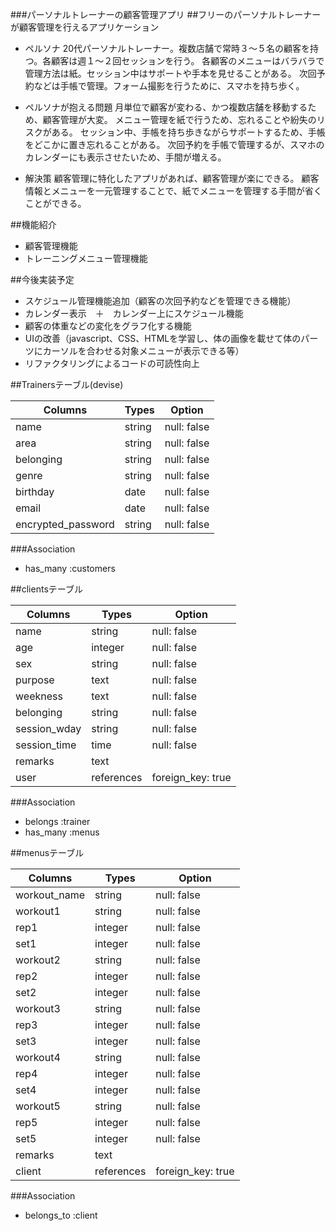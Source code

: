 ###パーソナルトレーナーの顧客管理アプリ
##フリーのパーソナルトレーナーが顧客管理を行えるアプリケーション
- ペルソナ
20代パーソナルトレーナー。複数店舗で常時３〜５名の顧客を持つ。各顧客は週１〜２回セッションを行う。
各顧客のメニューはバラバラで管理方法は紙。セッション中はサポートや手本を見せることがある。
次回予約などは手帳で管理。フォーム撮影を行うために、スマホを持ち歩く。

- ペルソナが抱える問題
月単位で顧客が変わる、かつ複数店舗を移動するため、顧客管理が大変。
メニュー管理を紙で行うため、忘れることや紛失のリスクがある。
セッション中、手帳を持ち歩きながらサポートするため、手帳をどこかに置き忘れることがある。
次回予約を手帳で管理するが、スマホのカレンダーにも表示させたいため、手間が増える。

- 解決策
顧客管理に特化したアプリがあれば、顧客管理が楽にできる。
顧客情報とメニューを一元管理することで、紙でメニューを管理する手間が省くことができる。

##機能紹介
- 顧客管理機能
- トレーニングメニュー管理機能


##今後実装予定
- スケジュール管理機能追加（顧客の次回予約などを管理できる機能）
- カレンダー表示　＋　カレンダー上にスケジュール機能
- 顧客の体重などの変化をグラフ化する機能
- UIの改善（javascript、CSS、HTMLを学習し、体の画像を載せて体のパーツにカーソルを合わせる対象メニューが表示できる等）
- リファクタリングによるコードの可読性向上

##Trainersテーブル(devise)

| Columns                   | Types          | Option                     |
| --------------------------|----------------| ---------------------------|
| name                      |   string       | null: false                |
| area                      |   string       | null: false                |
| belonging                 |   string       | null: false                |
| genre                     |   string       | null: false                |
| birthday                  |   date         | null: false                |
| email                     |   date         | null: false                |
| encrypted_password        |   string       | null: false                |

###Association
- has_many :customers

##clientsテーブル

| Columns             | Types          | Option                     |
| --------------------|----------------| ---------------------------|
| name                |   string       | null: false                |
| age                 |   integer      | null: false                |
| sex                 |   string       | null: false                |
| purpose             |   text         | null: false                |
| weekness            |   text         | null: false                |
| belonging           |   string         | null: false                |
| session_wday        |   string       | null: false                |
| session_time        |   time         | null: false                |
| remarks             |   text         |                            |
| user                |   references   | foreign_key: true          |

###Association
- belongs :trainer
- has_many :menus

##menusテーブル

| Columns                   | Types          | Option                     |
| --------------------------|----------------| ---------------------------|
|  workout_name             |   string       | null: false                |
|  workout1                 |   string       | null: false                |
|  rep1                     |   integer      | null: false                |
|  set1                     |   integer      | null: false                |
|  workout2                 |   string       | null: false                |
|  rep2                     |   integer      | null: false                |
|  set2                     |   integer      | null: false                |
|  workout3                 |   string       | null: false                |
|  rep3                     |   integer      | null: false                |
|  set3                     |   integer      | null: false                |
|  workout4                 |   string       | null: false                |
|  rep4                     |   integer      | null: false                |
|  set4                     |   integer      | null: false                |
|  workout5                 |   string       | null: false                |
|  rep5                     |   integer      | null: false                |
|  set5                     |   integer      | null: false                |
| remarks                   |   text         |                            |
| client                    |   references   | foreign_key: true          |
###Association
- belongs_to :client